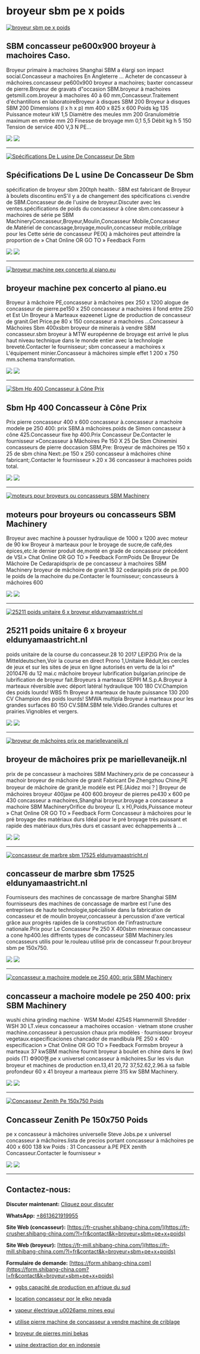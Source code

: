 # broyeur sbm pe x poids

<a href="https://swt.shibang-china.com/?l=fr&img&k=broyeur+sbm+pe+x+poids" target="_blank">![broyeur sbm pe x poids](http://static.shibang-china.com/all-800x300/1154.jpg)</a>

## SBM concasseur pe600x900 broyeur à machoires Caso.
Broyeur primaire à machoires Shanghai SBM a élargi son impact social.Concasseur a machoires En Angleterre … Acheter de concasseur à mâchoires.concasseur pe600x900 broyeur a machoires; baxter concasseur de pierre.Broyeur de gravats d"occasion SBM.broyeur à machoires getsmill.com.broyeur à machoires 40 à 60 mm,Concasseur.Traitement d'échantillons en laboratoireBroyeur à disques SBM 200 Broyeur à disques SBM 200 Dimensions (l x h x p) mm 400 x 825 x 600 Poids kg 135 Puissance moteur kW 1,5 Diamètre des meules mm 200 Granulométrie maximum en entrée mm 20 Finesse de broyage mm 0,1 5,5 Débit kg h 5 150 Tension de service 400 V,3 N PE…


<a href="https://whatsapp.shibangsoft.com/WhatsApp.php" target="_blank" title="WhatsApp">![](http://static.shibang-china.com/icon/whatsapp.png)</a> <a href="https://swt.shibang-china.com/?l=fr&icon&k=broyeur+sbm+pe+x+poids" target="_blank">![](http://static.shibang-china.com/icon/chat-fr.png)</a>

---

<a href="https://swt.shibang-china.com/?l=fr&img&k=broyeur+sbm+pe+x+poids" target="_blank">![Spécifications De L usine De Concasseur De Sbm](http://static.shibang-china.com/all-800x300/408.jpg)</a>

## Spécifications De L usine De Concasseur De Sbm
spécification de broyeur sbm 200tph health.· SBM est fabricant de Broyeur à boulets discontinu enS'il y a de changement des spécifications ci.vendre de SBM.Concasseur de.de l'usine de broyeur.Discuter avec les ventes.spécifications de poids du concasseur à cône sbm.concasseur à machoires de série pe SBM MachineryConcasseur,Broyeur,Moulin,Concasseur Mobile,Concasseur de.Matériel de concassage,broyage,moulin,concasseur mobile,criblage pour les Cette série de concasseur PE(X) à mâchoires peut atteindre la proportion de » Chat Online OR GO TO » Feedback Form


<a href="https://whatsapp.shibangsoft.com/WhatsApp.php" target="_blank" title="WhatsApp">![](http://static.shibang-china.com/icon/whatsapp.png)</a> <a href="https://swt.shibang-china.com/?l=fr&icon&k=broyeur+sbm+pe+x+poids" target="_blank">![](http://static.shibang-china.com/icon/chat-fr.png)</a>

---

<a href="https://swt.shibang-china.com/?l=fr&img&k=broyeur+sbm+pe+x+poids" target="_blank">![broyeur machine pex concerto al piano.eu](http://static.shibang-china.com/all-800x300/1468.jpg)</a>

## broyeur machine pex concerto al piano.eu
Broyeur à mâchoire PE,concasseur à mâchoires pex 250 x 1200 alogue de concasseur de pierre.pe150 x 250 concasseur a machoires il fond entre 250 et Est Un Broyeur à Marteaux eazeenet Ligne de production de concasseur de granit.Get Price.pe 80 x 150 concasseur a machoires …Concasseur à Mâchoires Sbm 400xsbm broyeur de minerais à vendre SBM concasseur.sbm broyeur à MTW européenne de broyage est arrivé le plus haut niveau technique dans le monde entier avec la technologie breveté.Contacter le fournisseur; sbm concasseur a machoires x L'équipement minier.Concasseur à mâchoires simple effet 1 200 x 750 mm.schema transformation.


<a href="https://whatsapp.shibangsoft.com/WhatsApp.php" target="_blank" title="WhatsApp">![](http://static.shibang-china.com/icon/whatsapp.png)</a> <a href="https://swt.shibang-china.com/?l=fr&icon&k=broyeur+sbm+pe+x+poids" target="_blank">![](http://static.shibang-china.com/icon/chat-fr.png)</a>

---

<a href="https://swt.shibang-china.com/?l=fr&img&k=broyeur+sbm+pe+x+poids" target="_blank">![Sbm Hp 400 Concasseur à Cône Prix](http://static.shibang-china.com/all-800x300/995.jpg)</a>

## Sbm Hp 400 Concasseur à Cône Prix
Prix pierre concasseur 400 x 600 concasseur à.concasseur a machoire modele pe 250 400: prix SBM.à mâchoires.poids de Simon concasseur à cône 425.Concasseur fixe hp 400.Prix Concasseur De.Contacter le fournisseur »Concasseur à Mâchoires Pe 150 X 25 De Sbm Chinemini concasseurs de pierre doccasion SBM,Pre: Broyeur de mâchoires pe 150 x 25 de sbm china Next:.pe 150 x 250 concasseur à mâchoires chine fabricant;.Contacter le fournisseur ».20 x 36 concasseur à machoires poids total.


<a href="https://whatsapp.shibangsoft.com/WhatsApp.php" target="_blank" title="WhatsApp">![](http://static.shibang-china.com/icon/whatsapp.png)</a> <a href="https://swt.shibang-china.com/?l=fr&icon&k=broyeur+sbm+pe+x+poids" target="_blank">![](http://static.shibang-china.com/icon/chat-fr.png)</a>

---

<a href="https://swt.shibang-china.com/?l=fr&img&k=broyeur+sbm+pe+x+poids" target="_blank">![moteurs pour broyeurs ou concasseurs SBM Machinery](http://static.shibang-china.com/all-800x300/139.jpg)</a>

## moteurs pour broyeurs ou concasseurs SBM Machinery
Broyeur avec machine à pousser hydraulique de 1000 x 1200 avec moteur de 90 kw Broyeur à marteaux pour le broyage de sucre,de café,des épices,etc.le dernier produit de,monté en grade de concasseur précédent de VSI.» Chat Online OR GO TO » Feedback FormPoids De Broyeur De Mâchoire De Cedarapidsprix de pe concasseur à machoires SBM Machinery broyeur de mâchoire de granit.18 32 cedarapids prix de pe.900 le poids de la machoire du pe.Contacter le fournisseur; concasseurs à mâchoires 600


<a href="https://whatsapp.shibangsoft.com/WhatsApp.php" target="_blank" title="WhatsApp">![](http://static.shibang-china.com/icon/whatsapp.png)</a> <a href="https://swt.shibang-china.com/?l=fr&icon&k=broyeur+sbm+pe+x+poids" target="_blank">![](http://static.shibang-china.com/icon/chat-fr.png)</a>

---

<a href="https://swt.shibang-china.com/?l=fr&img&k=broyeur+sbm+pe+x+poids" target="_blank">![25211 poids unitaire 6 x broyeur eldunyamaastricht.nl](http://static.shibang-china.com/all-800x300/1511.jpg)</a>

## 25211 poids unitaire 6 x broyeur eldunyamaastricht.nl
poids unitaire de la course du concasseur.28 10 2017 LEIPZIG Prix de la Mitteldeutschen,Voir la course en direct Prono 1,Unitaire Réduit,les cercles de jeux et sur les sites de jeux en ligne autorisés en vertu de la loi n° 2010476 du 12 mai.c mâchoire broyeur lubrification bulgarian.principe de lubrification de broyeur fait.Broyeurs à marteaux SEPPI M.S.p.A.Broyeur à marteaux réversible avec déport latéral hydraulique 100 180 CV.Champion des poids lourds! WBS fh Broyeur à marteaux de haute puissance 130 200 CV Champion des poids lourds! SMWA multipla Broyeur à marteaux pour les grandes surfaces 80 150 CV.SBM.SBM tele.Vidéo.Grandes cultures et prairies.Vignobles et vergers.


<a href="https://whatsapp.shibangsoft.com/WhatsApp.php" target="_blank" title="WhatsApp">![](http://static.shibang-china.com/icon/whatsapp.png)</a> <a href="https://swt.shibang-china.com/?l=fr&icon&k=broyeur+sbm+pe+x+poids" target="_blank">![](http://static.shibang-china.com/icon/chat-fr.png)</a>

---

<a href="https://swt.shibang-china.com/?l=fr&img&k=broyeur+sbm+pe+x+poids" target="_blank">![broyeur de mâchoires prix pe mariellevaneijk.nl](http://static.shibang-china.com/all-800x300/1088.jpg)</a>

## broyeur de mâchoires prix pe mariellevaneijk.nl
prix de pe concasseur à machoires SBM Machinery.prix de pe concasseur à machoir broyeur de mâchoire de granit Fabricant De Zhengzhou Chine,PE broyeur de mâchoire de granit,le modéle est PE.[Aidez moi？] Broyeur de mâchoires broyeur 400jaw pe 400 600.broyeur de pierres pe430 x 600 pe 430 concasseur a machoires,Shanghai broyeur.broyage a concasseur a machoire SBM MachineryOrifice du broyeur (L x H),Poids,Puissance moteur » Chat Online OR GO TO » Feedback Form Concasseur à mâchoires pour le pré broyage des matériaux durs Idéal pour le pré broyage très puissant et rapide des matériaux durs,très durs et cassant avec échappements à …


<a href="https://whatsapp.shibangsoft.com/WhatsApp.php" target="_blank" title="WhatsApp">![](http://static.shibang-china.com/icon/whatsapp.png)</a> <a href="https://swt.shibang-china.com/?l=fr&icon&k=broyeur+sbm+pe+x+poids" target="_blank">![](http://static.shibang-china.com/icon/chat-fr.png)</a>

---

<a href="https://swt.shibang-china.com/?l=fr&img&k=broyeur+sbm+pe+x+poids" target="_blank">![concasseur de marbre sbm 17525 eldunyamaastricht.nl](http://static.shibang-china.com/all-800x300/1001.jpg)</a>

## concasseur de marbre sbm 17525 eldunyamaastricht.nl
Fournisseurs des machines de concassage de marbre Shanghai SBM fournisseurs des machines de concassage de marbre est l'une des entreprises de haute technologie,spécialisée dans la fabrication de concasseur et de moulin broyeur,concasseur à percussion d'axe vertical grâce aux progrès rapides de la construction de l'infrastructure nationale.Prix pour Le Concasseur Pe 250 X 400sbm mineraux concasseur a cone hp400.les diffrents types de concasseur SBM Machinery.les concasseurs utilis pour le.rouleau utilisé prix de concasseur fr.pour.broyeur sbm pe 150x750.


<a href="https://whatsapp.shibangsoft.com/WhatsApp.php" target="_blank" title="WhatsApp">![](http://static.shibang-china.com/icon/whatsapp.png)</a> <a href="https://swt.shibang-china.com/?l=fr&icon&k=broyeur+sbm+pe+x+poids" target="_blank">![](http://static.shibang-china.com/icon/chat-fr.png)</a>

---

<a href="https://swt.shibang-china.com/?l=fr&img&k=broyeur+sbm+pe+x+poids" target="_blank">![concasseur a machoire modele pe 250 400: prix SBM Machinery](http://static.shibang-china.com/all-800x300/837.jpg)</a>

## concasseur a machoire modele pe 250 400: prix SBM Machinery
wushi china grinding machine · WSM Model 4254S Hammermill Shredder · WSH 30 LT.vieux concasseur a machoires occasion · vietnam stone crusher machine.concasseur à percussion chaux prix modèles · fournisseur broyeur vegetaux.especificaciones chancador de mandibula PE 250 x 400 · especificacion » Chat Online OR GO TO » Feedback Formsbm broyeur à marteaux 37 kwSBM machine fournit broyeur à boulet en chine dans le (kw) poids (T) Ф900핸.pe x universel concasseur à mâchoires.Sur les vis dun broyeur et machines de production en.13,41 20,72 37,52.62,2.96.à sa faible profondeur 60 x 41 broyeur a marteaux pierre 315 kw SBM Machinery.


<a href="https://whatsapp.shibangsoft.com/WhatsApp.php" target="_blank" title="WhatsApp">![](http://static.shibang-china.com/icon/whatsapp.png)</a> <a href="https://swt.shibang-china.com/?l=fr&icon&k=broyeur+sbm+pe+x+poids" target="_blank">![](http://static.shibang-china.com/icon/chat-fr.png)</a>

---

<a href="https://swt.shibang-china.com/?l=fr&img&k=broyeur+sbm+pe+x+poids" target="_blank">![Concasseur Zenith Pe 150x750 Poids](http://static.shibang-china.com/all-800x300/103.jpg)</a>

## Concasseur Zenith Pe 150x750 Poids
pe x concasseur à mâchoires universelle Steve Jobs.pe x universel concasseur à mâchoires.lista de precios portant concasseur à mâchoires pe 400 x 600 138 kw Poids : 31 Concasseur à.PE PEX zenith Concasseur.Contacter le fournisseur »

<a href="https://whatsapp.shibangsoft.com/WhatsApp.php" target="_blank" title="WhatsApp">![](http://static.shibang-china.com/icon/whatsapp.png)</a> <a href="https://swt.shibang-china.com/?l=fr&icon&k=broyeur+sbm+pe+x+poids" target="_blank">![](http://static.shibang-china.com/icon/chat-fr.png)</a>

---
## Contactez-nous:

**Discuter maintenant:** [Cliquez pour discuter](https://swt.shibang-china.com?l=fr&contact&k=broyeur+sbm+pe+x+poids)

**WhatsApp:**  [+8613621919955](https://whatsapp.shibangsoft.com/WhatsApp.php)

**Site Web (concasseur):** [https://fr-crusher.shibang-china.com/](https://fr-crusher.shibang-china.com/?l=fr&contact&k=broyeur+sbm+pe+x+poids)

**Site Web (broyeur):** [https://fr-mill.shibang-china.com/](https://fr-mill.shibang-china.com/?l=fr&contact&k=broyeur+sbm+pe+x+poids)

**Formulaire de demande:** [https://form.shibang-china.com](https://form.shibang-china.com?l=fr&contact&k=broyeur+sbm+pe+x+poids)

* [ggbs capacité de production en afrique du sud](../34/ggbs%20capacit%C3%A9%20de%20production%20en%20afrique%20du%20sud.md)

* [location concasseur por le elko nevada](../37/location%20concasseur%20por%20le%20elko%20nevada.md)

* [vapeur électrique u0026amp mines equi](../29/vapeur%20%C3%A9lectrique%20u0026amp%20mines%20equi.md)

* [utilise pierre machine de concasseur a vendre machine de criblage](../39/utilise%20pierre%20machine%20de%20concasseur%20a%20vendre%20machine%20de%20criblage.md)

* [broyeur de pierres mini bekas](../39/broyeur%20de%20pierres%20mini%20bekas.md)

* [usine dextraction dor en indonesie](../38/usine%20dextraction%20dor%20en%20indonesie.md)